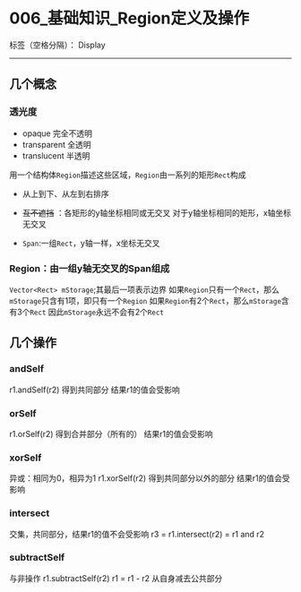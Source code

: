 ﻿# 006_基础知识_Region定义及操作

标签（空格分隔）： Display

---

## 几个概念
### 透光度
* opaque 完全不透明
* transparent 全透明
* translucent 半透明

用一个结构体`Region`描述这些区域，`Region`由一系列的矩形`Rect`构成
* 从上到下、从左到右排序
* ~~互不遮挡~~ ：各矩形的y轴坐标相同或无交叉
对于y轴坐标相同的矩形，x轴坐标无交叉

* `Span`:一组`Rect`，y轴一样，x坐标无交叉


### Region：由一组y轴无交叉的Span组成

`Vector<Rect> mStorage`;其最后一项表示边界
如果`Region`只有一个`Rect`，那么`mStorage`只含有1项，即只有一个`Region`
如果`Region`有2个`Rect`，那么`mStorage`含有3个`Rect`
因此`mStorage`永远不会有2个`Rect`

## 几个操作
### andSelf
r1.andSelf(r2)
得到共同部分
结果r1的值会受影响

### orSelf
r1.orSelf(r2)
得到合并部分（所有的）
结果r1的值会受影响

### xorSelf
异或：相同为0，相异为1
r1.xorSelf(r2)
得到共同部分以外的部分
结果r1的值会受影响

### intersect
交集，共同部分，结果r1的值不会受影响
r3 = r1.intersect(r2) = r1 and r2

### subtractSelf
与非操作
r1.subtractSelf(r2)
r1 = r1 - r2
从自身减去公共部分